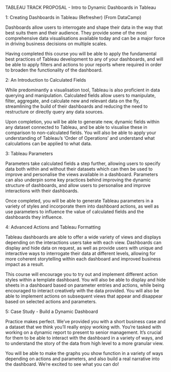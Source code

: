TABLEAU TRACK PROPOSAL - Intro to Dynamic Dashboards in Tableau

1: Creating Dashboards in Tableau (Refresher) (From DataCamp)

Dashboards allow users to interrogate and shape their data in the way that best suits them and their audience. They provide some of the most comprehensive data visualisations available today and can be a major force in driving business decisions on multiple scales.

Having completed this course you will be able to apply the fundamental best practices of Tableau development to any of your dashboards, and will be able to apply filters and actions to your reports where required in order to broaden the functionality of the dashboard.

2: An Introduction to Calculated Fields

While predominantly a visualisation tool, Tableau is also proficient in data querying and manipulation. Calculated fields allow users to manipulate, filter, aggregate, and calculate new and relevant data on the fly, streamlining the build of their dashboards and reducing the need to restructure or directly query any data sources.

Upon completion, you will be able to generate new, dynamic fields within any dataset connected to Tableau, and be able to visualise these in comparison to non-calculated fields. You will also be able to apply your understanding of Tableau’s ‘Order of Operations’ and understand what calculations can be applied to what data.

3: Tableau Parameters

Parameters take calculated fields a step further, allowing users to specify data both within and without their datasets which can then be used to improve and personalise the views available in a dashboard. Parameters can also underpin some key practices behind improving the dynamic structure of dashboards, and allow users to personalise and improve interactions with their dashboards.

Once completed, you will be able to generate Tableau parameters in a variety of styles and incorporate them into dashboard actions, as well as use parameters to influence the value of calculated fields and the dashboards they influence. 

4: Advanced Actions and Tableau Formatting

Tableau dashboards are able to offer a wide variety of views and displays depending on the interactions users take with each view. Dashboards can display and hide data on request, as well as provide users with unique and interactive ways to interrogate their data at different levels, allowing for more coherent storytelling within each dashboard and improved business impact as a result.

This course will encourage you to try out and implement different action styles within a template dashboard. You will also be able to display and hide sheets in a dashboard based on parameter entries and actions, while being encouraged to interact creatively with the data provided. You will also be able to implement actions on subsequent views that appear and disappear based on selected actions and parameters.

5: Case Study - Build a Dynamic Dashboard

Practice makes perfect. We’ve provided you with a short business case and a dataset that we think you’ll really enjoy working with. You’re tasked with working on a dynamic report to present to senior management. It’s crucial for them to be able to interact with the dashboard in a variety of ways, and to understand the story of the data from high level to a more granular view. 

You will be able to make the graphs you show function in a variety of ways depending on actions and parameters, and also build a real narrative into the dashboard. We’re excited to see what you can do!
